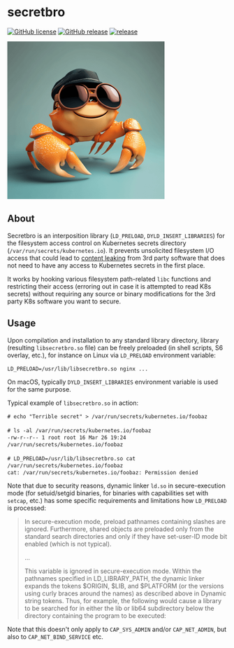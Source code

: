 # secretbro

[![GitHub license](https://img.shields.io/github/license/dkorunic/secretbro.svg)](https://github.com/dkorunic/secretbro/blob/master/LICENSE.txt)
[![GitHub release](https://img.shields.io/github/release/dkorunic/secretbro.svg)](https://github.com/dkorunic/secretbro/releases/latest)
[![release](https://github.com/dkorunic/secretbro/actions/workflows/release.yml/badge.svg)](https://github.com/dkorunic/secretbro/actions/workflows/release.yml)

![](spycrab.png)

## About

Secretbro is an interposition library (`LD_PRELOAD`, `DYLD_INSERT_LIBRARIES`) for the filesystem access control on Kubernetes secrets directory (`/var/run/secrets/kubernetes.io`). It prevents unsolicited filesystem I/O access that could lead to [content leaking](https://www.wiz.io/blog/ingress-nginx-kubernetes-vulnerabilities) from 3rd party software that does not need to have any access to Kubernetes secrets in the first place.

It works by hooking various filesystem path-related `libc` functions and restricting their access (erroring out in case it is attempted to read K8s secrets) without requiring any source or binary modifications for the 3rd party K8s software you want to secure.

## Usage

Upon compilation and installation to any standard library directory, library (resulting `libsecretbro.so` file) can be freely preloaded (in shell scripts, S6 overlay, etc.), for instance on Linux via `LD_PRELOAD` environment variable:

```shell
LD_PRELOAD=/usr/lib/libsecretbro.so nginx ...
```

On macOS, typically `DYLD_INSERT_LIBRARIES` environment variable is used for the same purpose.

Typical example of `libsecretbro.so` in action:

```shell
# echo "Terrible secret" > /var/run/secrets/kubernetes.io/foobaz

# ls -al /var/run/secrets/kubernetes.io/foobaz
-rw-r--r-- 1 root root 16 Mar 26 19:24 /var/run/secrets/kubernetes.io/foobaz

# LD_PRELOAD=/usr/lib/libsecretbro.so cat /var/run/secrets/kubernetes.io/foobaz
cat: /var/run/secrets/kubernetes.io/foobaz: Permission denied
```

Note that due to security reasons, dynamic linker `ld.so` in secure-execution mode (for setuid/setgid binaries, for binaries with capabilities set with `setcap`, etc.) has some specific requirements and limitations how `LD_PRELOAD` is processed:

> In secure-execution mode, preload pathnames containing slashes are ignored. Furthermore, shared objects are preloaded only from the standard search directories and only if they have set-user-ID mode bit enabled (which is not typical).
>
> ...
>
> This variable is ignored in secure-execution mode.
> Within the pathnames specified in LD_LIBRARY_PATH, the dynamic linker expands the tokens $ORIGIN, $LIB, and $PLATFORM (or the versions using curly braces around the names) as described above in Dynamic string tokens. Thus, for example, the following would cause a library to be searched for in either the lib or lib64 subdirectory below the directory containing the program to be executed:

Note that this doesn't only apply to `CAP_SYS_ADMIN` and/or `CAP_NET_ADMIN`, but also to `CAP_NET_BIND_SERVICE` etc.

